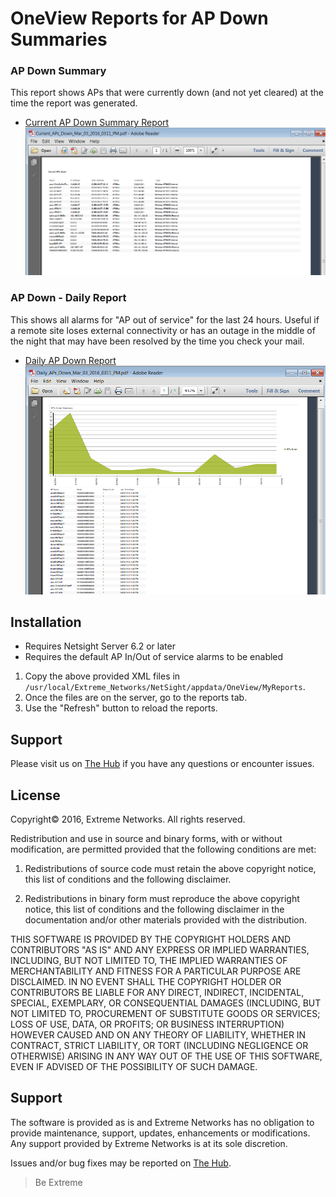 # OneView Reports for AP Down Summaries

### AP Down Summary
This report shows APs that were currently down (and not yet cleared) at the time the report was generated.
* [Current AP Down Summary Report](MYApDownCurrent.xml)
![Current AP Down Summary](AP_Down_Current.PNG "Current AP Down Summary")

### AP Down - Daily Report
This shows all alarms for "AP out of service" for the last 24 hours.  Useful if a remote site loses external connectivity or has an outage in the middle of the night that may have been resolved by the time you check your mail.
* [Daily AP Down Report](MYApDownDaily.xml)
![Daily AP Down Summary](AP_Down_Daily.PNG "Daily AP Down Summary")

## Installation
* Requires Netsight Server 6.2 or later
* Requires the default AP In/Out of service alarms to be enabled

1) Copy the above provided XML files in `/usr/local/Extreme_Networks/NetSight/appdata/OneView/MyReports`.
2) Once the files are on the server, go to the reports tab.
3) Use the "Refresh" button to reload the reports.


## Support
Please visit us on [The Hub](https://community.extremenetworks.com/extreme) if you have any questions or encounter issues.

## License
Copyright© 2016, Extreme Networks.  All rights reserved.

Redistribution and use in source and binary forms, with or without modification,
are permitted provided that the following conditions are met:

1. Redistributions of source code must retain the above copyright notice, this
list of conditions and the following disclaimer.

2. Redistributions in binary form must reproduce the above copyright notice,
this list of conditions and the following disclaimer in the documentation
and/or other materials provided with the distribution.

THIS SOFTWARE IS PROVIDED BY THE COPYRIGHT HOLDERS AND CONTRIBUTORS "AS IS" AND
ANY EXPRESS OR IMPLIED WARRANTIES, INCLUDING, BUT NOT LIMITED TO, THE IMPLIED
WARRANTIES OF MERCHANTABILITY AND FITNESS FOR A PARTICULAR PURPOSE ARE
DISCLAIMED. IN NO EVENT SHALL THE COPYRIGHT HOLDER OR CONTRIBUTORS BE LIABLE
FOR ANY DIRECT, INDIRECT, INCIDENTAL, SPECIAL, EXEMPLARY, OR CONSEQUENTIAL
DAMAGES (INCLUDING, BUT NOT LIMITED TO, PROCUREMENT OF SUBSTITUTE GOODS OR
SERVICES; LOSS OF USE, DATA, OR PROFITS; OR BUSINESS INTERRUPTION) HOWEVER
CAUSED AND ON ANY THEORY OF LIABILITY, WHETHER IN CONTRACT, STRICT LIABILITY,
OR TORT (INCLUDING NEGLIGENCE OR OTHERWISE) ARISING IN ANY WAY OUT OF THE USE
OF THIS SOFTWARE, EVEN IF ADVISED OF THE POSSIBILITY OF SUCH DAMAGE.

## Support
The software is provided as is and Extreme Networks has no obligation to provide
maintenance, support, updates, enhancements or modifications.
Any support provided by Extreme Networks is at its sole discretion.

Issues and/or bug fixes may be reported on [The Hub](https://community.extremenetworks.com/extreme).

>Be Extreme
